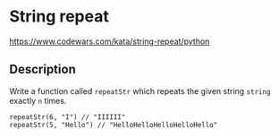 # String repeat

<https://www.codewars.com/kata/string-repeat/python>

## Description

Write a function called `repeatStr` which repeats the given string `string` exactly `n` times.

```
repeatStr(6, "I") // "IIIIII"
repeatStr(5, "Hello") // "HelloHelloHelloHelloHello"
```
